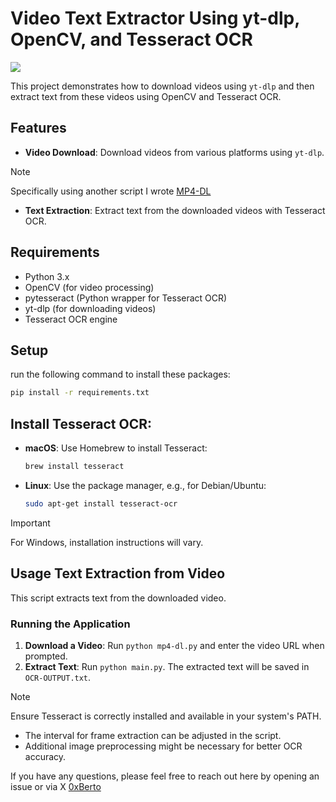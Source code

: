 # Video Text Extractor Using yt-dlp, OpenCV, and Tesseract OCR

![](https://maeebnvejslkonktbeha.supabase.co/storage/v1/object/public/cdn/IMG_1245.jpeg)

This project demonstrates how to download videos using `yt-dlp` and then extract text from these videos using OpenCV and Tesseract OCR.

## Features

- **Video Download**: Download videos from various platforms using `yt-dlp`.
> [!NOTE]
> Specifically using another script I wrote [MP4-DL](https://github.com/c9obvi/PyMP4-Downloader)
- **Text Extraction**: Extract text from the downloaded videos with Tesseract OCR.

## Requirements

- Python 3.x
- OpenCV (for video processing)
- pytesseract (Python wrapper for Tesseract OCR)
- yt-dlp (for downloading videos)
- Tesseract OCR engine

## Setup
run the following command to install these packages:

```bash
pip install -r requirements.txt
```

 ## Install Tesseract OCR:

   - **macOS**: Use Homebrew to install Tesseract:
     ```bash
     brew install tesseract
     ```
   - **Linux**: Use the package manager, e.g., for Debian/Ubuntu:
     ```bash
     sudo apt-get install tesseract-ocr
     ```
> [!IMPORTANT]  
> For Windows, installation instructions will vary.

## Usage Text Extraction from Video

This script extracts text from the downloaded video.

### Running the Application

1. **Download a Video**: Run `python mp4-dl.py` and enter the video URL when prompted.
2. **Extract Text**: Run `python main.py`. The extracted text will be saved in `OCR-OUTPUT.txt`.

> [!NOTE]
> Ensure Tesseract is correctly installed and available in your system's PATH.
 - The interval for frame extraction can be adjusted in the script.
 - Additional image preprocessing might be necessary for better OCR accuracy.


If you have any questions, please feel free to reach out here by opening an issue or via X [0xBerto](https://x.com/0xberto)
